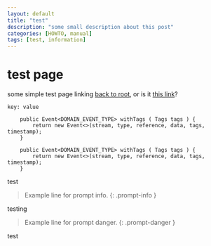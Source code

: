 ```yaml
---
layout: default
title: "test"
description: "some small description about this post"
categories: [HOWTO, manual]
tags: [test, information]
---
```

# test page
some simple test page linking <a href="../">back to root</a>, or is it <a href="../../">this link</a>?


```
key: value
```

```
	public Event<DOMAIN_EVENT_TYPE> withTags ( Tags tags ) {
		return new Event<>(stream, type, reference, data, tags, timestamp);
	}
```

```
	public Event<DOMAIN_EVENT_TYPE> withTags ( Tags tags ) {
		return new Event<>(stream, type, reference, data, tags, timestamp);
	}
```

test

> Example line for prompt info.
{: .prompt-info }

testing

> Example line for prompt danger.
{: .prompt-danger }

test
